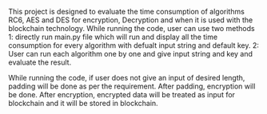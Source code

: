 This project is designed to evaluate the time consumption of algorithms RC6, AES and DES for encryption, Decryption and when it is used with the blockchain technology. While running the code, user can use two methods
1: directly run main.py file which will run and display all the time consumption for every algorithm with defualt input string and default key.
2: User can run each algorithm one by one and give input string and key and evaluate the result.

While running the code, if user does not give an input of desired length, padding will be done as per the requirement.
After padding, encryption will be done.
After encryption, encrypted data will be treated as input for blockchain and it will be stored in blockchain.
